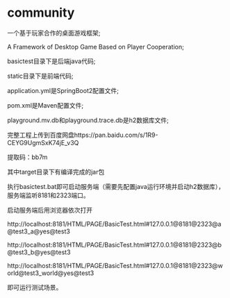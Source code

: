# community
一个基于玩家合作的桌面游戏框架;

A Framework of Desktop Game Based on Player Cooperation;

basictest目录下是后端java代码;

static目录下是前端代码;

application.yml是SpringBoot2配置文件;

pom.xml是Maven配置文件;

playground.mv.db和playground.trace.db是h2数据库文件;

完整工程上传到百度网盘https://pan.baidu.com/s/1R9-CEYG9UgmSxK74jE_v3Q

提取码：bb7m

其中target目录下有编译完成的jar包

执行basictest.bat即可启动服务端（需要先配置java运行环境并启动h2数据库），服务端监听8181和2323端口。

启动服务端后用浏览器依次打开

http://localhost:8181/HTML/PAGE/BasicTest.html#127.0.0.1@8181@2323@a@test3_a@yes@test3

http://localhost:8181/HTML/PAGE/BasicTest.html#127.0.0.1@8181@2323@b@test3_b@yes@test3

http://localhost:8181/HTML/PAGE/BasicTest.html#127.0.0.1@8181@2323@world@test3_world@yes@test3

即可运行测试场景。
